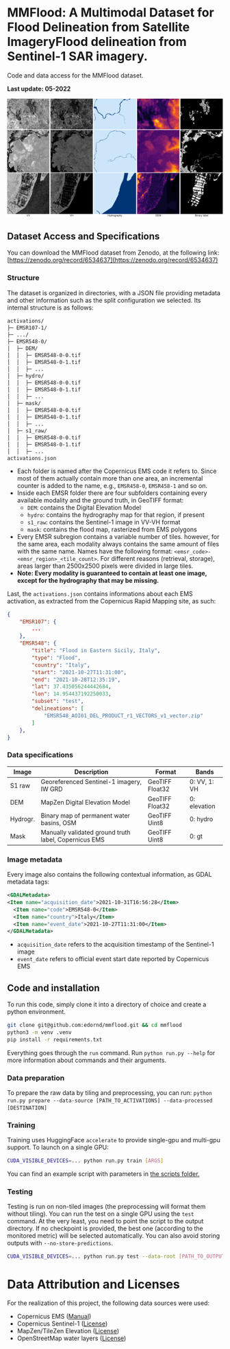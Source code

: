 # MMFlood: A Multimodal Dataset for Flood Delineation from Satellite ImageryFlood delineation from Sentinel-1 SAR imagery.

Code and data access for the MMFlood dataset.

**Last update: 05-2022**

![samples](resources/samples.png)

## Dataset Access and Specifications

You can download the MMFlood dataset from Zenodo, at the following link: [https://zenodo.org/record/6534637](https://zenodo.org/record/6534637)

### Structure
The dataset is organized in directories, with a JSON file providing metadata and other information such as the split configuration we selected.
Its internal structure is as follows:

```
activations/
├─ EMSR107-1/
├─ .../
├─ EMSR548-0/
│  ├─ DEM/
│  │  ├─ EMSR548-0-0.tif
│  │  ├─ EMSR548-0-1.tif
│  │  ├─ ...
│  ├─ hydro/
│  │  ├─ EMSR548-0-0.tif
│  │  ├─ EMSR548-0-1.tif
│  │  ├─ ...
│  ├─ mask/
│  │  ├─ EMSR548-0-0.tif
│  │  ├─ EMSR548-0-1.tif
│  │  ├─ ...
│  ├─ s1_raw/
│  │  ├─ EMSR548-0-0.tif
│  │  ├─ EMSR548-0-1.tif
│  │  ├─ ...
activations.json
```
- Each folder is named after the Copernicus EMS code it refers to. Since most of them actually contain more than one area, an incremental counter is added to the name, e.g., `EMSR458-0`, `EMSR458-1` and so on.
- Inside each EMSR folder there are four subfolders containing every available modality and the ground truth, in GeoTIFF format:
    - `DEM`: contains the Digital Elevation Model
    - `hydro`: contains the hydrography map for that region, if present
    - `s1_raw`: contains the Sentinel-1 image in VV-VH format
    - `mask`: contains the flood map, rasterized from EMS polygons
- Every EMSR subregion contains a variable number of tiles. however, for the same area, each modality always contains the same amount of files with the same name. Names have the following format: `<emsr_code>-<emsr_region>_<tile_count>`.
For different reasons (retrieval, storage), areas larger than 2500x2500 pixels were divided in large tiles.
- **Note: Every modality is guaranteed to contain at least one image, except for the hydrography that may be missing.**

Last, the `activations.json` contains informations about each EMS activation, as extracted from the Copernicus Rapid Mapping site, as such:
```json
{
    "EMSR107": {
        ...
    },
    "EMSR548": {
        "title": "Flood in Eastern Sicily, Italy",
        "type": "Flood",
        "country": "Italy",
        "start": "2021-10-27T11:31:00",
        "end": "2021-10-28T12:35:19",
        "lat": 37.435056244442684,
        "lon": 14.954437192250033,
        "subset": "test",
        "delineations": [
            "EMSR548_AOI01_DEL_PRODUCT_r1_VECTORS_v1_vector.zip"
        ]
    },
}
```

### Data specifications
| Image    | Description                                           | Format            | Bands        |
| -------- | ----------------------------------------------------- | ----------------- | ------------ |
| S1 raw   | Georeferenced Sentinel-1 imagery, IW GRD              | GeoTIFF Float32   | 0: VV, 1: VH |
| DEM      | MapZen Digital Elevation Model                        | GeoTIFF Float32   | 0: elevation |
| Hydrogr. | Binary map of permanent water basins, OSM             | GeoTIFF Uint8     | 0: hydro     |
| Mask     | Manually validated ground truth label, Copernicus EMS | GeoTIFF Uint8     | 0: gt        |


### Image metadata
Every image also contains the following contextual information, as GDAL metadata tags:
```xml
<GDALMetadata>
<Item name="acquisition_date">2021-10-31T16:56:28</Item>
  <Item name="code">EMSR548-0</Item>
  <Item name="country">Italy</Item>
  <Item name="event_date">2021-10-27T11:31:00</Item>
</GDALMetadata>
```
- `acquisition_date` refers to the acquisition timestamp of the Sentinel-1 image
- `event_date` refers to official event start date reported by Copernicus EMS

## Code and installation

To run this code, simply clone it into a directory of choice and create a python environment.
```bash
git clone git@github.com:edornd/mmflood.git && cd mmflood
python3 -m venv .venv
pip install -r requirements.txt
```

Everything goes through the `run` command.
Run `python run.py --help` for more information about commands and their arguments.


### Data preparation
To prepare the raw data by tiling and preprocessing, you can run:
`python run.py prepare --data-source [PATH_TO_ACTIVATIONS] --data-processed [DESTINATION]`


### Training
Training uses HuggingFace `accelerate` to provide single-gpu and multi-gpu support.
To launch on a single GPU:
```bash
CUDA_VISIBLE_DEVICES=... python run.py train [ARGS]
```
You can find an example script with parameters in [the scripts folder.](scripts/train.sh)

### Testing
Testing is run on non-tiled images (the preprocessing will format them without tiling).
You can run the test on a single GPU using the `test` command.
At the very least, you need to point the script to the output directory.
If no checkpoint is provided, the best one (according to the monitored metric) will be selected automatically.
You can also avoid storing outputs with `--no-store-predictions`.
```bash
CUDA_VISIBLE_DEVICES=... python run.py test --data-root [PATH_TO_OUTPUT_DIR] [--checkpoint-path [PATH]]
```

# Data Attribution and Licenses
For the realization of this project, the following data sources were used:
- Copernicus EMS ([Manual](https://emergency.copernicus.eu/mapping/sites/default/files/files/JRCTechnicalReport_2020_Manual%20for%20Rapid%20Mapping%20Products_final.pdf))
- Copernicus Sentinel-1 ([License](https://sentinels.copernicus.eu/documents/247904/690755/Sentinel_Data_Legal_Notice))
- MapZen/TileZen Elevation ([License](https://github.com/tilezen/joerd/blob/master/docs/attribution.md))
- OpenStreetMap water layers ([License](https://www.openstreetmap.org/copyright))
